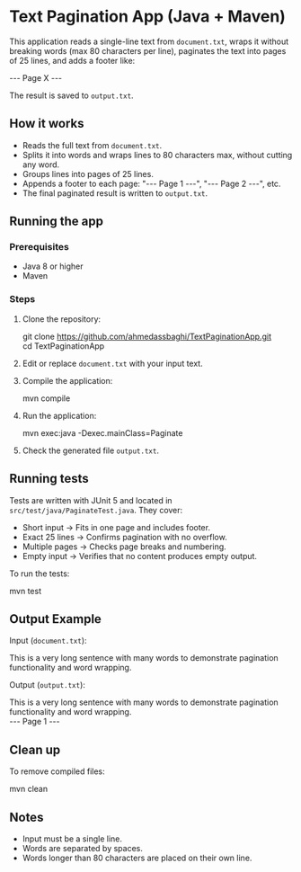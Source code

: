 # Text Pagination App (Java + Maven)

This application reads a single-line text from `document.txt`, wraps it without breaking words (max 80 characters per line), paginates the text into pages of 25 lines, and adds a footer like:

--- Page X ---

The result is saved to `output.txt`.

## How it works

- Reads the full text from `document.txt`.
- Splits it into words and wraps lines to 80 characters max, without cutting any word.
- Groups lines into pages of 25 lines.
- Appends a footer to each page: "--- Page 1 ---", "--- Page 2 ---", etc.
- The final paginated result is written to `output.txt`.

## Running the app

### Prerequisites

- Java 8 or higher
- Maven

### Steps

1. Clone the repository:

   git clone https://github.com/ahmedassbaghi/TextPaginationApp.git  
   cd TextPaginationApp

2. Edit or replace `document.txt` with your input text.

3. Compile the application:

   mvn compile

4. Run the application:

   mvn exec:java -Dexec.mainClass=Paginate

5. Check the generated file `output.txt`.

## Running tests

Tests are written with JUnit 5 and located in `src/test/java/PaginateTest.java`. They cover:

- Short input → Fits in one page and includes footer.
- Exact 25 lines → Confirms pagination with no overflow.
- Multiple pages → Checks page breaks and numbering.
- Empty input → Verifies that no content produces empty output.

To run the tests:

   mvn test

## Output Example

Input (`document.txt`):

This is a very long sentence with many words to demonstrate pagination functionality and word wrapping.

Output (`output.txt`):

This is a very long sentence with many words to demonstrate pagination  
functionality and word wrapping.  
--- Page 1 ---

## Clean up

To remove compiled files:

   mvn clean

## Notes

- Input must be a single line.
- Words are separated by spaces.
- Words longer than 80 characters are placed on their own line.
